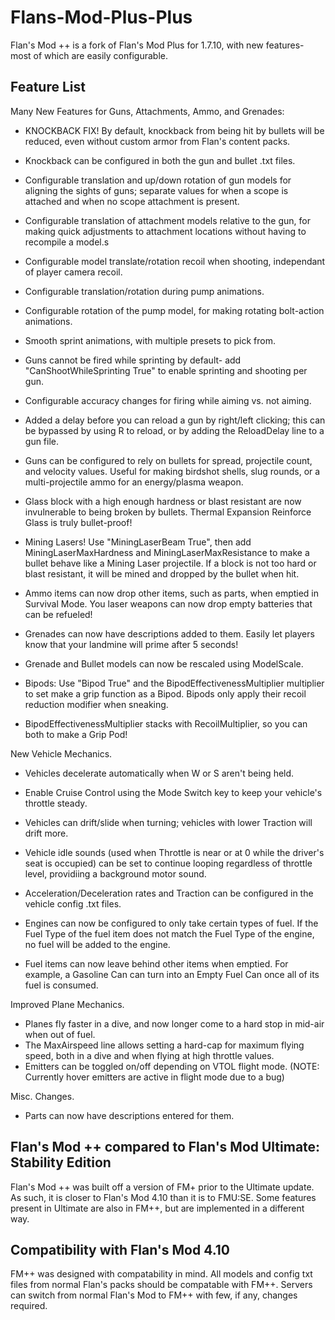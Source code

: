 # Flans-Mod-Plus-Plus
Flan's Mod ++ is a fork of Flan's Mod Plus for 1.7.10, with new features- most of which are easily configurable.


Feature List
------------
Many New Features for Guns, Attachments, Ammo, and Grenades:

* KNOCKBACK FIX!  By default, knockback from being hit by bullets will be reduced, even without custom armor from Flan's content packs.
* Knockback can be configured in both the gun and bullet .txt files.

* Configurable translation and up/down rotation of gun models for aligning the sights of guns; separate values for when a scope is attached and when no scope attachment is present.
* Configurable translation of attachment models relative to the gun, for making quick adjustments to attachment locations without having to recompile a model.s

* Configurable model translate/rotation recoil when shooting, independant of player camera recoil.
* Configurable translation/rotation during pump animations.
* Configurable rotation of the pump model, for making rotating bolt-action animations.
* Smooth sprint animations, with multiple presets to pick from.
* Guns cannot be fired while sprinting by default- add "CanShootWhileSprinting True" to enable sprinting and shooting per gun. 
* Configurable accuracy changes for firing while aiming vs. not aiming.
* Added a delay before you can reload a gun by right/left clicking; this can be bypassed by using R to reload, or by adding the ReloadDelay line to a gun file.

* Guns can be configured to rely on bullets for spread, projectile count, and velocity values.  Useful for making birdshot shells, slug rounds, or a multi-projectile ammo for an energy/plasma weapon.
* Glass block with a high enough hardness or blast resistant are now invulnerable to being broken by bullets.  Thermal Expansion Reinforce Glass is truly bullet-proof!
* Mining Lasers! Use "MiningLaserBeam True", then add MiningLaserMaxHardness and MiningLaserMaxResistance to make a bullet behave like a Mining Laser projectile.  If a block is not too hard or blast resistant, it will be mined and dropped by the bullet when hit.
* Ammo items can now drop other items, such as parts, when emptied in Survival Mode.  You laser weapons can now drop empty batteries that can be refueled!

* Grenades can now have descriptions added to them. Easily let players know that your landmine will prime after 5 seconds!
* Grenade and Bullet models can now be rescaled using ModelScale.

* Bipods: Use "Bipod True" and the BipodEffectivenessMultiplier multiplier to set make a grip function as a Bipod.  Bipods only apply their recoil reduction modifier when sneaking.
* BipodEffectivenessMultiplier stacks with RecoilMultiplier, so you can both to make a Grip Pod!


New Vehicle Mechanics.
* Vehicles decelerate automatically when W or S aren't being held.
* Enable Cruise Control using the Mode Switch key to keep your vehicle's throttle steady.
* Vehicles can drift/slide when turning; vehicles with lower Traction will drift more.
* Vehicle idle sounds (used when Throttle is near or at 0 while the driver's seat is occupied) can be set to continue looping regardless of throttle level, providiing a background motor sound.
* Acceleration/Deceleration rates and Traction can be configured in the vehicle config .txt files.

* Engines can now be configured to only take certain types of fuel.  If the Fuel Type of the fuel item does not match the Fuel Type of the engine, no fuel will be added to the engine.
* Fuel items can now leave behind other items when emptied.  For example, a Gasoline Can can turn into an Empty Fuel Can once all of its fuel is consumed.


Improved Plane Mechanics.
* Planes fly faster in a dive, and now longer come to a hard stop in mid-air when out of fuel.
* The MaxAirspeed line allows setting a hard-cap for maximum flying speed, both in a dive and when flying at high throttle values.
* Emitters can be toggled on/off depending on VTOL flight mode. (NOTE: Currently hover emitters are active in flight mode due to a bug)


Misc. Changes.
* Parts can now have descriptions entered for them.



Flan's Mod ++ compared to Flan's Mod Ultimate: Stability Edition
-------------------------------------------------------------------------
Flan's Mod ++ was built off a version of FM+ prior to the Ultimate update.  As such, it is closer to Flan's Mod 4.10 than it is to FMU:SE.  Some features present in Ultimate are also in FM++, but are implemented in a different way.

Compatibility with Flan's Mod 4.10
----------------------------------
FM++ was designed with compatability in mind.  All models and config txt files from normal Flan's packs should be compatable with FM++.  Servers can switch from normal Flan's Mod to FM++ with few, if any, changes required.
